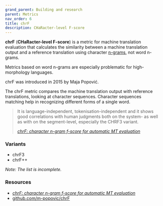 ```yaml
---
grand_parent: Building and research
parent: Metrics
nav_order: 6
title: chrF
description: CHaRacter-level F-score
---
```


**chrF** (**CHaRacter-level F-score**) is a metric for machine translation evaluation that calculates the similarity between a machine translation output and a reference translation using character [n-grams](/../concepts/n-gram.md), not word n-grams.

Metrics based on word n-grams are especially problematic for high-morphology languages.

chrF was introduced in 2015 by Maja Popović.

The chrF metric compares the machine translation output with reference translations, looking at character sequences. Character sequences matching help in recognizing different forms of a single word.

> It is language-independent, tokenisation-independent and it shows good correlations with human judgments both on the system- as well as with on the segment-level, especially the CHRF3 variant.
>
> [*chrF: character n-gram f-score for automatic MT evaluation*](#resources-and-papers)

### Variants

- chrF3
- chrF++

*Note: The list is incomplete.*

### Resources

- [*chrF: character n-gram f-score for automatic MT evaluation*](https://aclanthology.org/W15-3049.pdf)
- [github.com/m-popovic/chrF](https://github.com/m-popovic/chrF)
